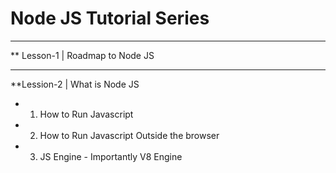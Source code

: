 
# Node JS Tutorial Series

***
** Lesson-1 | Roadmap to Node JS

***
**Lession-2 | What is Node JS
*    1. How to Run Javascript
*    2. How to Run Javascript Outside the browser
*    3. JS Engine - Importantly V8 Engine


